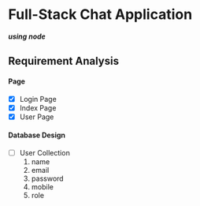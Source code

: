 # Full-Stack Chat Application

**_using node_**

## Requirement Analysis

#### Page

- [x] Login Page
- [x] Index Page
- [x] User Page

#### Database Design

- [ ] User Collection
  1. name
  2. email
  3. password
  4. mobile
  5. role
